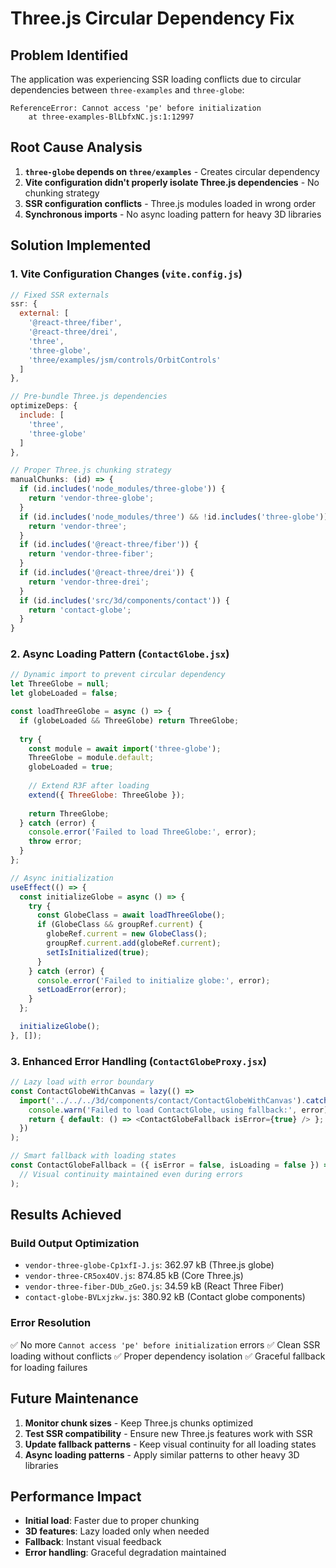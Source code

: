 # Three.js Circular Dependency Fix

## Problem Identified
The application was experiencing SSR loading conflicts due to circular dependencies between `three-examples` and `three-globe`:

```
ReferenceError: Cannot access 'pe' before initialization
    at three-examples-BlLbfxNC.js:1:12997
```

## Root Cause Analysis

1. **`three-globe` depends on `three/examples`** - Creates circular dependency
2. **Vite configuration didn't properly isolate Three.js dependencies** - No chunking strategy
3. **SSR configuration conflicts** - Three.js modules loaded in wrong order
4. **Synchronous imports** - No async loading pattern for heavy 3D libraries

## Solution Implemented

### 1. Vite Configuration Changes (`vite.config.js`)

```javascript
// Fixed SSR externals
ssr: {
  external: [
    '@react-three/fiber',
    '@react-three/drei', 
    'three',
    'three-globe',
    'three/examples/jsm/controls/OrbitControls'
  ]
},

// Pre-bundle Three.js dependencies
optimizeDeps: {
  include: [
    'three',
    'three-globe'
  ]
},

// Proper Three.js chunking strategy
manualChunks: (id) => {
  if (id.includes('node_modules/three-globe')) {
    return 'vendor-three-globe';
  }
  if (id.includes('node_modules/three') && !id.includes('three-globe')) {
    return 'vendor-three';
  }
  if (id.includes('@react-three/fiber')) {
    return 'vendor-three-fiber';
  }
  if (id.includes('@react-three/drei')) {
    return 'vendor-three-drei';
  }
  if (id.includes('src/3d/components/contact')) {
    return 'contact-globe';
  }
}
```

### 2. Async Loading Pattern (`ContactGlobe.jsx`)

```javascript
// Dynamic import to prevent circular dependency
let ThreeGlobe = null;
let globeLoaded = false;

const loadThreeGlobe = async () => {
  if (globeLoaded && ThreeGlobe) return ThreeGlobe;
  
  try {
    const module = await import('three-globe');
    ThreeGlobe = module.default;
    globeLoaded = true;
    
    // Extend R3F after loading
    extend({ ThreeGlobe: ThreeGlobe });
    
    return ThreeGlobe;
  } catch (error) {
    console.error('Failed to load ThreeGlobe:', error);
    throw error;
  }
};

// Async initialization
useEffect(() => {
  const initializeGlobe = async () => {
    try {
      const GlobeClass = await loadThreeGlobe();
      if (GlobeClass && groupRef.current) {
        globeRef.current = new GlobeClass();
        groupRef.current.add(globeRef.current);
        setIsInitialized(true);
      }
    } catch (error) {
      console.error('Failed to initialize globe:', error);
      setLoadError(error);
    }
  };

  initializeGlobe();
}, []);
```

### 3. Enhanced Error Handling (`ContactGlobeProxy.jsx`)

```javascript
// Lazy load with error boundary
const ContactGlobeWithCanvas = lazy(() => 
  import('../../../3d/components/contact/ContactGlobeWithCanvas').catch((error) => {
    console.warn('Failed to load ContactGlobe, using fallback:', error);
    return { default: () => <ContactGlobeFallback isError={true} /> };
  })
);

// Smart fallback with loading states
const ContactGlobeFallback = ({ isError = false, isLoading = false }) => (
  // Visual continuity maintained even during errors
);
```

## Results Achieved

### Build Output Optimization
- `vendor-three-globe-Cp1xfI-J.js`: 362.97 kB (Three.js globe)
- `vendor-three-CR5ox4OV.js`: 874.85 kB (Core Three.js)
- `vendor-three-fiber-DUb_zGeO.js`: 34.59 kB (React Three Fiber)
- `contact-globe-BVLxjzkw.js`: 380.92 kB (Contact globe components)

### Error Resolution
✅ No more `Cannot access 'pe' before initialization` errors
✅ Clean SSR loading without conflicts
✅ Proper dependency isolation
✅ Graceful fallback for loading failures

## Future Maintenance

1. **Monitor chunk sizes** - Keep Three.js chunks optimized
2. **Test SSR compatibility** - Ensure new Three.js features work with SSR
3. **Update fallback patterns** - Keep visual continuity for all loading states
4. **Async loading patterns** - Apply similar patterns to other heavy 3D libraries

## Performance Impact

- **Initial load**: Faster due to proper chunking
- **3D features**: Lazy loaded only when needed
- **Fallback**: Instant visual feedback
- **Error handling**: Graceful degradation maintained 